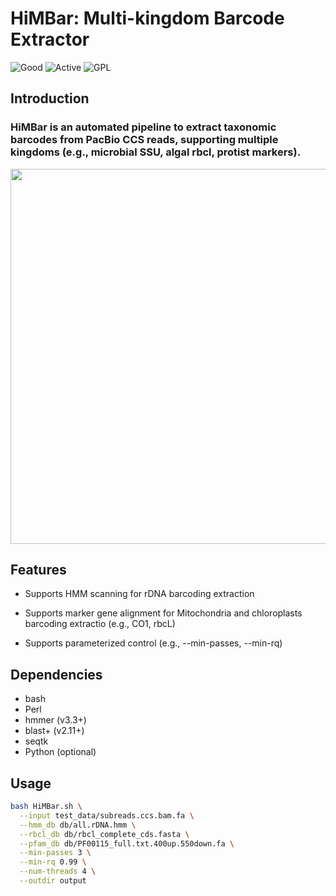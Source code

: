 # HiMBar:  Multi-kingdom Barcode Extractor 
![Good](https://img.shields.io/badge/latest%20version-v1.1.0-red) ![Active](https://www.repostatus.org/badges/latest/active.svg) ![GPL](https://img.shields.io/badge/license-GPLv3.0-blue)

## Introduction
### HiMBar is an automated pipeline to extract taxonomic barcodes from PacBio CCS reads, supporting multiple  kingdoms (e.g., microbial SSU, algal rbcl, protist markers).



<p align="center">
  <img src="https://github.com/user-attachments/assets/58620efc-d769-454c-9639-f97f80942015" width="600">
</p>



## Features 
- Supports HMM scanning for rDNA barcoding extraction

- Supports marker gene alignment for Mitochondria and chloroplasts barcoding extractio (e.g., CO1, rbcL)

- Supports parameterized control (e.g., --min-passes, --min-rq)

## Dependencies 
- bash
- Perl
- hmmer (v3.3+)
- blast+ (v2.11+)
- seqtk
- Python (optional)

## Usage

```bash
bash HiMBar.sh \
  --input test_data/subreads.ccs.bam.fa \
  --hmm_db db/all.rDNA.hmm \
  --rbcl_db db/rbcl_complete_cds.fasta \
  --pfam_db db/PF00115_full.txt.400up.550down.fa \
  --min-passes 3 \
  --min-rq 0.99 \
  --num-threads 4 \
  --outdir output
